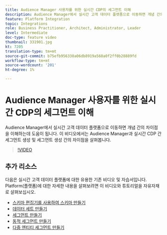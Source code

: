 ```yaml
---
title: Audience Manager 사용자를 위한 실시간 CDP의 세그먼트 이해
description: Audience Manager에서 실시간 고객 데이터 플랫폼으로 이동하면 개념 간의 차이점을 이해하는데 도움이 됩니다. 이 비디오에서는 Audience Manager과 실시간 CDP 간 세그먼트 생성 및 세그먼트 생성 간의 차이점을 살펴봅니다.
feature: Platform Integration
topic: Integrations
role: Business Practitioner, Architect, Administrator, Leader
level: Intermediate
doc-type: feature video
thumbnail: 331901.jpg
kt: 7205
translation-type: tm+mt
source-git-commit: b75efb956338a06db8919a568a0f2ff0b28889fd
workflow-type: tm+mt
source-wordcount: '201'
ht-degree: 1%

---
```



# Audience Manager 사용자를 위한 실시간 CDP의 세그먼트 이해

Audience Manager에서 실시간 고객 데이터 플랫폼으로 이동하면 개념 간의 차이점을 이해하는데 도움이 됩니다. 이 비디오에서는 Audience Manager과 실시간 CDP 간 세그먼트 생성 및 세그먼트 생성 간의 차이점을 살펴봅니다.

>[!VIDEO](https://video.tv.adobe.com/v/331901/?quality=12&learn=on)

## 추가 리소스

다음은 실시간 고객 데이터 플랫폼에 대한 유용한 기존 비디오 및 자습서입니다. Platform(플랫폼)에 대한 자세한 내용을 살펴보려면 이 비디오와 튜토리얼을 자유자재로 살펴보십시오.

* [스키마 편집기를 사용하여 스키마 만들기](https://experienceleague.adobe.com/docs/experience-platform/xdm/tutorials/create-schema-ui.html?lang=en#getting-started)
* [데이터 세트 만들기](https://experienceleague.adobe.com/docs/platform-learn/getting-started-for-data-architects-and-data-engineers/create-datasets.html?lang=en#permissions-required)
* [세그먼트 만들기](https://experienceleague.adobe.com/docs/platform-learn/tutorials/segments/create-segments.html?lang=en#segments)
* [동적 세그먼트 만들기](https://experienceleague.adobe.com/docs/platform-learn/tutorials/segments/create-dynamic-segments.html?lang=en#segments)
* [다중 엔티티 세그먼트 만들기](https://experienceleague.adobe.com/docs/platform-learn/tutorials/segments/create-multi-entity-segments.html?lang=en#segments)
